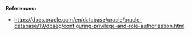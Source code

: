 **References:**

* https://docs.oracle.com/en/database/oracle/oracle-database/19/dbseg/configuring-privilege-and-role-authorization.html
